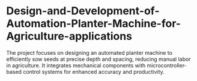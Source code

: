 # Design-and-Development-of-Automation-Planter-Machine-for-Agriculture-applications
The project focuses on designing an automated planter machine to efficiently sow seeds at precise depth and spacing, reducing manual labor in agriculture. It integrates mechanical components with microcontroller-based control systems for enhanced accuracy and productivity.
